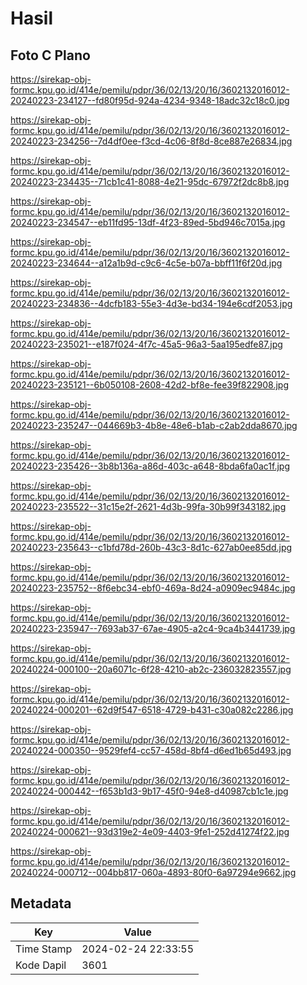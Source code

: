 # Hasil

## Foto C Plano

https://sirekap-obj-formc.kpu.go.id/414e/pemilu/pdpr/36/02/13/20/16/3602132016012-20240223-234127--fd80f95d-924a-4234-9348-18adc32c18c0.jpg

https://sirekap-obj-formc.kpu.go.id/414e/pemilu/pdpr/36/02/13/20/16/3602132016012-20240223-234256--7d4df0ee-f3cd-4c06-8f8d-8ce887e26834.jpg

https://sirekap-obj-formc.kpu.go.id/414e/pemilu/pdpr/36/02/13/20/16/3602132016012-20240223-234435--71cb1c41-8088-4e21-95dc-67972f2dc8b8.jpg

https://sirekap-obj-formc.kpu.go.id/414e/pemilu/pdpr/36/02/13/20/16/3602132016012-20240223-234547--eb11fd95-13df-4f23-89ed-5bd946c7015a.jpg

https://sirekap-obj-formc.kpu.go.id/414e/pemilu/pdpr/36/02/13/20/16/3602132016012-20240223-234644--a12a1b9d-c9c6-4c5e-b07a-bbff11f6f20d.jpg

https://sirekap-obj-formc.kpu.go.id/414e/pemilu/pdpr/36/02/13/20/16/3602132016012-20240223-234836--4dcfb183-55e3-4d3e-bd34-194e6cdf2053.jpg

https://sirekap-obj-formc.kpu.go.id/414e/pemilu/pdpr/36/02/13/20/16/3602132016012-20240223-235021--e187f024-4f7c-45a5-96a3-5aa195edfe87.jpg

https://sirekap-obj-formc.kpu.go.id/414e/pemilu/pdpr/36/02/13/20/16/3602132016012-20240223-235121--6b050108-2608-42d2-bf8e-fee39f822908.jpg

https://sirekap-obj-formc.kpu.go.id/414e/pemilu/pdpr/36/02/13/20/16/3602132016012-20240223-235247--044669b3-4b8e-48e6-b1ab-c2ab2dda8670.jpg

https://sirekap-obj-formc.kpu.go.id/414e/pemilu/pdpr/36/02/13/20/16/3602132016012-20240223-235426--3b8b136a-a86d-403c-a648-8bda6fa0ac1f.jpg

https://sirekap-obj-formc.kpu.go.id/414e/pemilu/pdpr/36/02/13/20/16/3602132016012-20240223-235522--31c15e2f-2621-4d3b-99fa-30b99f343182.jpg

https://sirekap-obj-formc.kpu.go.id/414e/pemilu/pdpr/36/02/13/20/16/3602132016012-20240223-235643--c1bfd78d-260b-43c3-8d1c-627ab0ee85dd.jpg

https://sirekap-obj-formc.kpu.go.id/414e/pemilu/pdpr/36/02/13/20/16/3602132016012-20240223-235752--8f6ebc34-ebf0-469a-8d24-a0909ec9484c.jpg

https://sirekap-obj-formc.kpu.go.id/414e/pemilu/pdpr/36/02/13/20/16/3602132016012-20240223-235947--7693ab37-67ae-4905-a2c4-9ca4b3441739.jpg

https://sirekap-obj-formc.kpu.go.id/414e/pemilu/pdpr/36/02/13/20/16/3602132016012-20240224-000100--20a6071c-6f28-4210-ab2c-236032823557.jpg

https://sirekap-obj-formc.kpu.go.id/414e/pemilu/pdpr/36/02/13/20/16/3602132016012-20240224-000201--62d9f547-6518-4729-b431-c30a082c2286.jpg

https://sirekap-obj-formc.kpu.go.id/414e/pemilu/pdpr/36/02/13/20/16/3602132016012-20240224-000350--9529fef4-cc57-458d-8bf4-d6ed1b65d493.jpg

https://sirekap-obj-formc.kpu.go.id/414e/pemilu/pdpr/36/02/13/20/16/3602132016012-20240224-000442--f653b1d3-9b17-45f0-94e8-d40987cb1c1e.jpg

https://sirekap-obj-formc.kpu.go.id/414e/pemilu/pdpr/36/02/13/20/16/3602132016012-20240224-000621--93d319e2-4e09-4403-9fe1-252d41274f22.jpg

https://sirekap-obj-formc.kpu.go.id/414e/pemilu/pdpr/36/02/13/20/16/3602132016012-20240224-000712--004bb817-060a-4893-80f0-6a97294e9662.jpg


## Metadata

| Key        | Value               |
| ---------- | ------------------- |
| Time Stamp | 2024-02-24 22:33:55 |
| Kode Dapil | 3601                |



